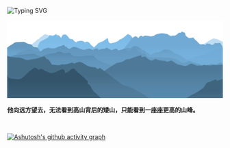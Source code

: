 ![Typing SVG](https://readme-typing-svg.demolab.com/?lines=Hello+there!;Hello+world!)


[![png](mt.png)](https://github.com/Aetherance?tab=repositories)

**他向远方望去，无法看到高山背后的矮山，只能看到一座座更高的山峰。**


<br>

<!-- [![Anurag's GitHub stats](https://github-readme-stats.vercel.app/api?username=Aetherance&theme=tokyonight)](https://github.com/anuraghazra/github-readme-stats) ---->

[![Ashutosh's github activity graph](https://github-readme-activity-graph.vercel.app/graph?username=Aetherance&theme=react-dark)](https://github.com/ashutosh00710/github-readme-activity-graph)